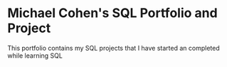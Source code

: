 # Michael Cohen's SQL Portfolio and Project
This portfolio contains my SQL projects that I have started an completed while learning SQL
